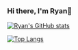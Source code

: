 ### Hi there, I'm Ryan👋

[![Ryan's GitHub stats](https://github-readme-stats.vercel.app/api?username=ryanvu&show_icons=true&theme=dracula)](https://github.com/ryanvu/github-readme-stats)

[![Top Langs](https://github-readme-stats.vercel.app/api/top-langs/?username=ryanvu&layout=compact)](https://github.com/anuraghazra/github-readme-stats)



<!--
**ryanvu/ryanvu** is a ✨ _special_ ✨ repository because its `README.md` (this file) appears on your GitHub profile.

Here are some ideas to get you started:

- 🔭 I’m currently working on ...
- 🌱 I’m currently learning ...
- 👯 I’m looking to collaborate on ...
- 🤔 I’m looking for help with ...
- 💬 Ask me about ...
- 📫 How to reach me: ...
- 😄 Pronouns: ...
- ⚡ Fun fact: ...
-->
